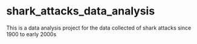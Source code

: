 # shark_attacks_data_analysis
This is a data analysis project for the data collected of shark attacks since 1900 to early 2000s
